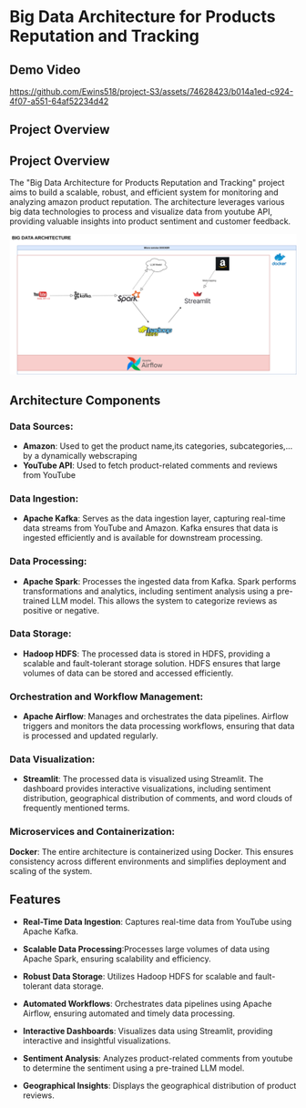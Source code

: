 # Big Data Architecture for Products Reputation and Tracking

## Demo Video

https://github.com/Ewins518/project-S3/assets/74628423/b014a1ed-c924-4f07-a551-64af52234d42


## Project Overview

## Project Overview
The "Big Data Architecture for Products Reputation and Tracking" project aims to build a scalable, robust, and efficient system for monitoring and analyzing amazon product reputation. The architecture leverages various big data technologies to process and visualize data from youtube API, providing valuable insights into product sentiment and customer feedback.

![Screenshot](/photos/projects3_arch.png)

## Architecture Components

### Data Sources:
- **Amazon**: Used to get the product name,its categories, subcategories,... by a dynamically webscraping
- **YouTube API**: Used to fetch product-related comments and reviews from YouTube

### Data Ingestion:
- **Apache Kafka**: Serves as the data ingestion layer, capturing real-time data streams from YouTube and Amazon. Kafka ensures that data is ingested efficiently and is available for downstream processing.

### Data Processing:
- **Apache Spark**: Processes the ingested data from Kafka. Spark performs transformations and analytics, including sentiment analysis using a pre-trained LLM model. This allows the system to categorize reviews as positive or negative.

### Data Storage:
- **Hadoop HDFS**: The processed data is stored in HDFS, providing a scalable and fault-tolerant storage solution. HDFS ensures that large volumes of data can be stored and accessed efficiently.

### Orchestration and Workflow Management:
- **Apache Airflow**: Manages and orchestrates the data pipelines. Airflow triggers and monitors the data processing workflows, ensuring that data is processed and updated regularly.

### Data Visualization:
- **Streamlit**: The processed data is visualized using Streamlit. The dashboard provides interactive visualizations, including sentiment distribution, geographical distribution of comments, and word clouds of frequently mentioned terms.

### Microservices and Containerization:
**Docker**: The entire architecture is containerized using Docker. This ensures consistency across different environments and simplifies deployment and scaling of the system.


## Features

- **Real-Time Data Ingestion**: Captures real-time data from YouTube using Apache Kafka.

- **Scalable Data Processing**:Processes large volumes of data using Apache Spark, ensuring scalability and efficiency.

- **Robust Data Storage**: Utilizes Hadoop HDFS for scalable and fault-tolerant data storage.

- **Automated Workflows**: Orchestrates data pipelines using Apache Airflow, ensuring automated and timely data processing.

- **Interactive Dashboards**: Visualizes data using Streamlit, providing interactive and insightful visualizations.

- **Sentiment Analysis**: Analyzes product-related comments from youtube to determine the sentiment using a pre-trained LLM model.

- **Geographical Insights**: Displays the geographical distribution of product reviews.




